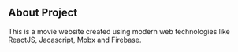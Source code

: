 ## About Project

This is a movie website created using modern web technologies like ReactJS, Jacascript, Mobx and Firebase.